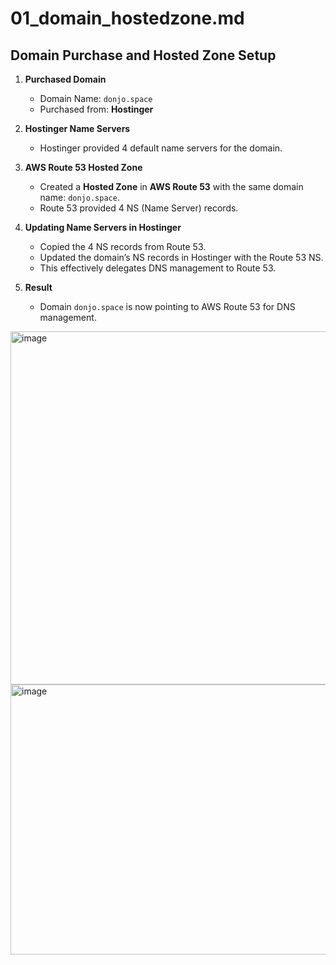 # 01_domain_hostedzone.md

## Domain Purchase and Hosted Zone Setup

1. **Purchased Domain**  
   - Domain Name: `donjo.space`  
   - Purchased from: **Hostinger**

2. **Hostinger Name Servers**  
   - Hostinger provided 4 default name servers for the domain.

3. **AWS Route 53 Hosted Zone**  
   - Created a **Hosted Zone** in **AWS Route 53** with the same domain name: `donjo.space`.  
   - Route 53 provided 4 NS (Name Server) records.

4. **Updating Name Servers in Hostinger**  
   - Copied the 4 NS records from Route 53.  
   - Updated the domain’s NS records in Hostinger with the Route 53 NS.  
   - This effectively delegates DNS management to Route 53.

5. **Result**  
   - Domain `donjo.space` is now pointing to AWS Route 53 for DNS management.
<img width="1037" height="565" alt="image" src="https://github.com/user-attachments/assets/a872b412-36de-453a-b3c1-00884454095c" />
<img width="905" height="432" alt="image" src="https://github.com/user-attachments/assets/58c12953-f4e5-44de-ac58-ec3ad68fdf51" />


